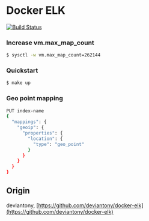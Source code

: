 # Docker ELK

[![Build Status](https://travis-ci.org/dockerlabs/elk.svg?branch=master)](https://travis-ci.org/dockerlabs/elk)

### Increase vm.max_map_count

```sh
$ sysctl -w vm.max_map_count=262144
```

### Quickstart

```sh
$ make up
```

### Geo point mapping

```sh
PUT index-name
{
  "mappings": {
    "geoip": {
      "properties": {
        "location": {
          "type": "geo_point"
        }
      }
    }
  }
}
```

## Origin

deviantony, [https://github.com/deviantony/docker-elk](https://github.com/deviantony/docker-elk)
